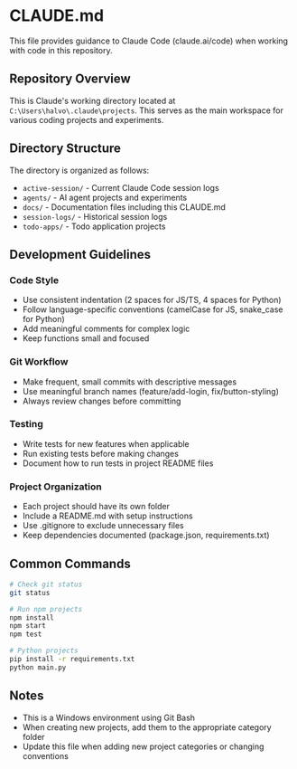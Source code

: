 # CLAUDE.md

This file provides guidance to Claude Code (claude.ai/code) when working with code in this repository.

## Repository Overview

This is Claude's working directory located at `C:\Users\halvo\.claude\projects`. This serves as the main workspace for various coding projects and experiments.

## Directory Structure

The directory is organized as follows:
- `active-session/` - Current Claude Code session logs
- `agents/` - AI agent projects and experiments
- `docs/` - Documentation files including this CLAUDE.md
- `session-logs/` - Historical session logs
- `todo-apps/` - Todo application projects

## Development Guidelines

### Code Style
- Use consistent indentation (2 spaces for JS/TS, 4 spaces for Python)
- Follow language-specific conventions (camelCase for JS, snake_case for Python)
- Add meaningful comments for complex logic
- Keep functions small and focused

### Git Workflow
- Make frequent, small commits with descriptive messages
- Use meaningful branch names (feature/add-login, fix/button-styling)
- Always review changes before committing

### Testing
- Write tests for new features when applicable
- Run existing tests before making changes
- Document how to run tests in project README files

### Project Organization
- Each project should have its own folder
- Include a README.md with setup instructions
- Use .gitignore to exclude unnecessary files
- Keep dependencies documented (package.json, requirements.txt)

## Common Commands

```bash
# Check git status
git status

# Run npm projects
npm install
npm start
npm test

# Python projects
pip install -r requirements.txt
python main.py
```

## Notes

- This is a Windows environment using Git Bash
- When creating new projects, add them to the appropriate category folder
- Update this file when adding new project categories or changing conventions